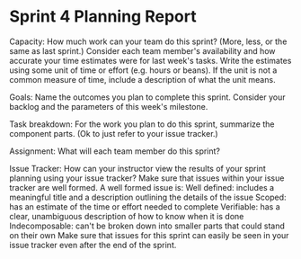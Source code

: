 # Sprint 4 Planning Report

Capacity: How much work can your team do this sprint? (More, less, or the same as last sprint.) Consider each team member's availability and how accurate your time estimates were for last week's tasks.
Write the estimates using some unit of time or effort (e.g. hours or beans). If the unit is not a common measure of time, include a description of what the unit means.

Goals: Name the outcomes you plan to complete this sprint. Consider your backlog and the parameters of this week's milestone.

Task breakdown: For the work you plan to do this sprint, summarize the component parts. (Ok to just refer to your issue tracker.)

Assignment: What will each team member do this sprint?

Issue Tracker: How can your instructor view the results of your sprint planning using your issue tracker?
Make sure that issues within your issue tracker are well formed. A well formed issue is:
Well defined: includes a meaningful title and a description outlining the details of the issue
Scoped: has an estimate of the time or effort needed to complete
Verifiable: has a clear, unambiguous description of how to know when it is done
Indecomposable: can't be broken down into smaller parts that could stand on their own
Make sure that issues for this sprint can easily be seen in your issue tracker even after the end of the sprint.
